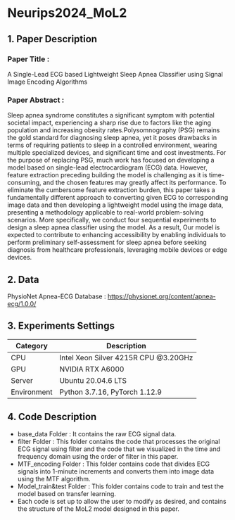 # Neurips2024_MoL2

## 1. Paper Description

### Paper Title : 
A Single-Lead ECG based Lightweight Sleep Apnea Classifier using Signal Image Encoding Algorithms
### Paper Abstract : 
Sleep apnea syndrome constitutes a significant symptom with potential societal impact, experiencing a sharp rise due to factors like the aging population and increasing obesity rates.Polysomnography (PSG) remains the gold standard for diagnosing sleep apnea, yet it poses drawbacks in terms of requiring patients to sleep in a controlled environment, wearing multiple specialized devices, and significant time and cost investments. For the purpose of replacing PSG, much work has focused on developing a model based on single-lead electrocardiogram (ECG) data. However, feature extraction preceding building the model is challenging as it is time-consuming, and the chosen features may greatly affect its performance. To eliminate the cumbersome feature extraction burden, this paper takes a fundamentally different approach to converting given ECG to corresponding image data and then developing a lightweight model using the image data, presenting a methodology applicable to real-world problem-solving scenarios. More specifically, we conduct four sequential experiments to design a sleep apnea classifier using the model. As a result, Our model is expected to contribute to enhancing accessibility by enabling individuals to perform preliminary self-assessment for sleep apnea before seeking diagnosis from healthcare professionals, leveraging mobile devices or edge devices.

## 2. Data
PhysioNet Apnea-ECG Database : <https://physionet.org/content/apnea-ecg/1.0.0/>

## 3. Experiments Settings
| Category | Description |
| ------------- | ------------- |
| CPU | Intel Xeon Silver 4215R CPU @3.20GHz |
| GPU | NVIDIA RTX A6000 |
| Server | Ubuntu 20.04.6 LTS |
| Environment | Python 3.7.16, PyTorch 1.12.9 |

## 4. Code Description
* base_data Folder : It contains the raw ECG signal data.
* filter Folder : This folder contains the code that processes the original ECG signal using filter and the code that we visualized in the time and frequency domain using the order of filter in this paper.
* MTF_encoding Folder : This folder contains code that divides ECG signals into 1-minute increments and converts them into image data using the MTF algorithm.
* Model_train&test Folder : This folder contains code to train and test the model based on transfer learning.
* Each code is set up to allow the user to modify as desired, and contains the structure of the MoL2 model designed in this paper.
